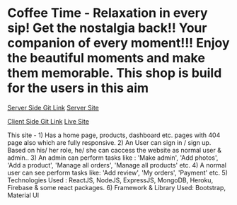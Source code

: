 # Coffee Time - Relaxation in every sip! Get the nostalgia back!! Your companion of every moment!!! Enjoy the beautiful moments and make them memorable. This shop is build for the users in this aim

[Server Side Git Link](https://github.com/sourabahmed/coffee-time-server/tree/master)
[Server Site](https://shielded-refuge-42801.herokuapp.com/)

[Client Side Git Link](https://github.com/sourabahmed/coffee-time-client/tree/chayti)
[Live Site](https://coffeetime-32478.web.app/)


This site -
    1) Has a home page, products, dashboard etc. pages with 404 page also which are fully responsive.
    2) An User can sign in / sign up. Based on his/ her role, he/ she can caccess the website as normal user & admin..
    3) An admin can perform tasks like : 'Make admin', 'Add photos', 'Add a product', 'Manage all orders', 'Manage all products' etc.
    4) A normal user can see perform tasks like: 'Add review', 'My orders', 'Payment' etc.
    5) Technologies Used : ReactJS, NodeJS, ExpressJS, MongoDB, Heroku, Firebase & some react packages.
    6) Framework & Library Used: Bootstrap, Material UI

